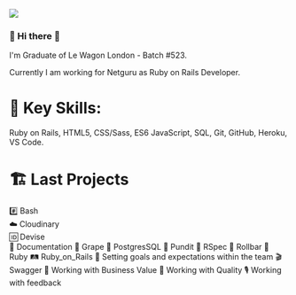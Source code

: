 ![](https://komarev.com/ghpvc/?username=GWiktorzak&color=blue&style=plastic&label=👁)
### 👋 Hi there 👋
I'm Graduate of Le Wagon London - Batch #523. 

Currently I am working for Netguru as Ruby on Rails Developer.

# 🕺 Key Skills:
Ruby on Rails, HTML5, CSS/Sass, ES6 JavaScript, SQL, Git, GitHub, Heroku, VS Code.

# 🏗 Last Projects
#️⃣ Bash                                                 
☁️ Cloudinary                                       
🆔 Devise                                             
📄 Documentation 
🍇 Grape 
🐘 PostgresSQL 
🔐 Pundit 
🧪 RSpec 
🎢 Rollbar 
💎 Ruby 
🛤 Ruby_on_Rails 
🎯 Setting goals and expectations within the team 
🎬 Swagger 
🗽 Working with Business Value 
🥇 Working with Quality 
🎙 Working with feedback 
